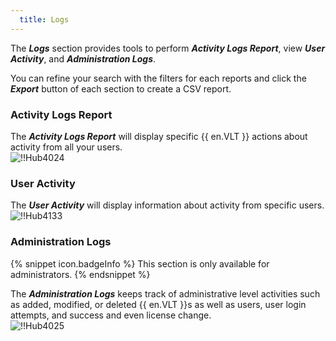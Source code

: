 ```yaml
---
  title: Logs
---
```

The ***Logs*** section provides tools to perform ***Activity Logs Report***, view ***User Activity***, and ***Administration Logs***.  

You can refine your search with the filters for each reports and click the ***Export*** button of each section to create a CSV report.  

### Activity Logs Report 

The ***Activity Logs Report*** will display specific {{ en.VLT }} actions about activity from all your users.  
![!!Hub4024](https://webdevolutions.azureedge.net/docs/en/hub/Hub4024.png) 

### User Activity 

The ***User Activity*** will display information about activity from specific users.  
![!!Hub4133](https://webdevolutions.azureedge.net/docs/en/hub/Hub4133.png) 

### Administration Logs 

{% snippet icon.badgeInfo %} 
This section is only available for administrators. 
{% endsnippet %}
 
The ***Administration Logs*** keeps track of administrative level activities such as added, modified, or deleted {{ en.VLT }}s as well as users, user login attempts, and success and even license change.  
![!!Hub4025](https://webdevolutions.azureedge.net/docs/en/hub/Hub4025.png)
